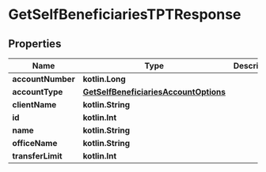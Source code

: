 
# GetSelfBeneficiariesTPTResponse

## Properties
| Name | Type | Description | Notes |
| ------------ | ------------- | ------------- | ------------- |
| **accountNumber** | **kotlin.Long** |  |  [optional] |
| **accountType** | [**GetSelfBeneficiariesAccountOptions**](GetSelfBeneficiariesAccountOptions.md) |  |  [optional] |
| **clientName** | **kotlin.String** |  |  [optional] |
| **id** | **kotlin.Int** |  |  [optional] |
| **name** | **kotlin.String** |  |  [optional] |
| **officeName** | **kotlin.String** |  |  [optional] |
| **transferLimit** | **kotlin.Int** |  |  [optional] |



